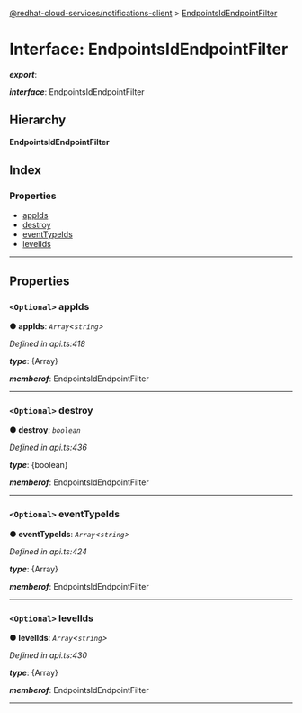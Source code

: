[@redhat-cloud-services/notifications-client](../README.md) > [EndpointsIdEndpointFilter](../interfaces/endpointsidendpointfilter.md)

# Interface: EndpointsIdEndpointFilter

*__export__*: 

*__interface__*: EndpointsIdEndpointFilter

## Hierarchy

**EndpointsIdEndpointFilter**

## Index

### Properties

* [appIds](endpointsidendpointfilter.md#appids)
* [destroy](endpointsidendpointfilter.md#destroy)
* [eventTypeIds](endpointsidendpointfilter.md#eventtypeids)
* [levelIds](endpointsidendpointfilter.md#levelids)

---

## Properties

<a id="appids"></a>

### `<Optional>` appIds

**● appIds**: *`Array`<`string`>*

*Defined in api.ts:418*

*__type__*: {Array}

*__memberof__*: EndpointsIdEndpointFilter

___
<a id="destroy"></a>

### `<Optional>` destroy

**● destroy**: *`boolean`*

*Defined in api.ts:436*

*__type__*: {boolean}

*__memberof__*: EndpointsIdEndpointFilter

___
<a id="eventtypeids"></a>

### `<Optional>` eventTypeIds

**● eventTypeIds**: *`Array`<`string`>*

*Defined in api.ts:424*

*__type__*: {Array}

*__memberof__*: EndpointsIdEndpointFilter

___
<a id="levelids"></a>

### `<Optional>` levelIds

**● levelIds**: *`Array`<`string`>*

*Defined in api.ts:430*

*__type__*: {Array}

*__memberof__*: EndpointsIdEndpointFilter

___

